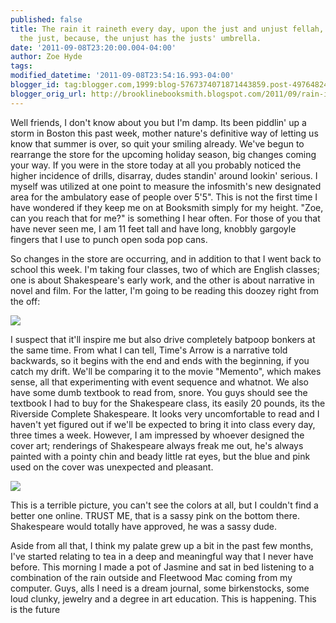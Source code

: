```yaml
---
published: false
title: The rain it raineth every day, upon the just and unjust fellah, but more upon
  the just, because, the unjust has the justs' umbrella.
date: '2011-09-08T23:20:00.004-04:00'
author: Zoe Hyde
tags:
modified_datetime: '2011-09-08T23:54:16.993-04:00'
blogger_id: tag:blogger.com,1999:blog-5767374071871443859.post-497648244902003621
blogger_orig_url: http://brooklinebooksmith.blogspot.com/2011/09/rain-it-raineth-every-day-upon-just-and.html
---
```

Well friends, I don't know about you but I'm damp. Its been piddlin' up a storm in Boston this past week, mother nature's definitive way of letting us know that summer is over, so quit your smiling already. We've begun to rearrange the store for the upcoming holiday season, big changes coming your way. If you were in the store today at all you probably noticed the higher incidence of drills, disarray, dudes standin' around lookin' serious. I myself was utilized at one point to measure the infosmith's new designated area for the ambulatory ease of people over 5'5". This is not the first time I have wondered if they keep me on at Booksmith simply for my height. "Zoe, can you reach that for me?" is something I hear often. For those of you that have never seen me, I am 11 feet tall and have long, knobbly gargoyle fingers that I use to punch open soda pop cans.

So changes in the store are occurring, and in addition to that I went back to school this week. I'm taking four classes, two of which are English classes; one is about Shakespeare's early work, and the other is about narrative in novel and film. For the latter, I'm going to be reading this doozey right from the off:

![](http://photo.goodreads.com/books/1167388925l/23031.jpg)

I suspect that it'll inspire me but also drive completely batpoop bonkers at the same time. From what I can tell, Time's Arrow is a narrative told backwards, so it begins with the end and ends with the beginning, if you catch my drift. We'll be comparing it to the movie "Memento", which makes sense, all that experimenting with event sequence and whatnot. We also have some dumb textbook to read from, snore. You guys should see the textbook I had to buy for the Shakespeare class, its easily 20 pounds, its the Riverside Complete Shakespeare. It looks very uncomfortable to read and I haven't yet figured out if we'll be expected to bring it into class every day, three times a week. However, I am impressed by whoever designed the cover art; renderings of Shakespeare always freak me out, he's always painted with a pointy chin and beady little rat eyes, but the blue and pink used on the cover was unexpected and pleasant.

![](http://img.photobucket.com/albums/v373/Nuhbrans/Snapshot_20110907_1.jpg)

This is a terrible picture, you can't see the colors at all, but I couldn't find a better one online. TRUST ME, that is a sassy pink on the bottom there. Shakespeare would totally have approved, he was a sassy dude.

Aside from all that, I think my palate grew up a bit in the past few months, I've started relating to tea in a deep and meaningful way that I never have before. This morning I made a pot of Jasmine and sat in bed listening to a combination of the rain outside and Fleetwood Mac coming from my computer. Guys, alls I need is a dream journal, some birkenstocks, some loud clunky, jewelry and a degree in art education. This is happening. This is the future